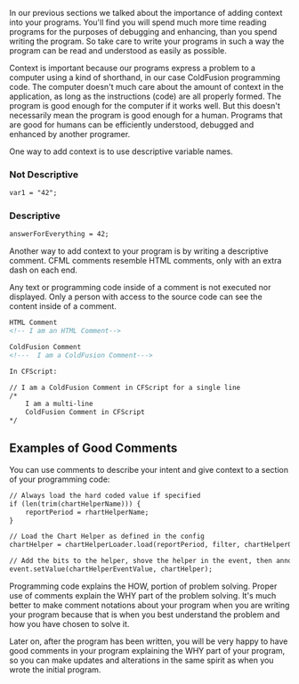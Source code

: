 In our previous sections we talked about the importance of adding
context into your programs. You'll find you will spend much more time
reading programs for the purposes of debugging and enhancing, than you
spend writing the program. So take care to write your programs in such a
way the program can be read and understood as easily as possible.

Context is important because our programs express a problem to a
computer using a kind of shorthand, in our case ColdFusion programming
code. The computer doesn't much care about the amount of context in the
application, as long as the instructions (code) are all properly formed.
The program is good enough for the computer if it works well. But this
doesn't necessarily mean the program is good enough for a human.
Programs that are good for humans can be efficiently understood,
debugged and enhanced by another programer.

One way to add context is to use descriptive variable names.

### Not Descriptive

```cfml
var1 = "42";
```

### Descriptive

```cfml
answerForEverything = 42;
```

Another way to add context to your program is by writing a descriptive
comment. CFML comments resemble HTML comments, only with an extra
dash on each end.

Any text or programming code inside of a comment is not executed nor
displayed. Only a person with access to the source code can see the
content inside of a comment.

```cfml
HTML Comment
<!-- I am an HTML Comment-->

ColdFusion Comment
<!---  I am a ColdFusion Comment--->

In CFScript:

// I am a ColdFusion Comment in CFScript for a single line
/*
    I am a multi-line
    ColdFusion Comment in CFScript
*/
```

## Examples of Good Comments

You can use comments to describe your intent and give context to a
section of your programming code:

```cfml
// Always load the hard coded value if specified
if (len(trim(chartHelperName))) {
    reportPeriod = rhartHelperName;
}

// Load the Chart Helper as defined in the config
chartHelper = chartHelperLoader.load(reportPeriod, filter, chartHelperOptionList);

// Add the bits to the helper, shove the helper in the event, then announce the right result
event.setValue(chartHelperEventValue, chartHelper);
```

Programming code explains the HOW, portion of problem solving. Proper
use of comments explain the WHY part of the problem solving. It's much
better to make comment notations about your program when you are writing
your program because that is when you best understand the problem and
how you have chosen to solve it.

Later on, after the program has been written, you will be very happy to
have good comments in your program explaining the WHY part of your
program, so you can make updates and alterations in the same spirit as
when you wrote the initial program.
